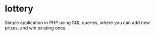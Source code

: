 # lottery
Simple application in PHP using SQL queries, where you can add new prizes, and win existing ones.
